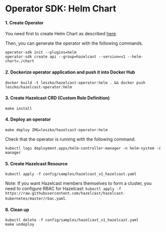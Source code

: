 # Operator SDK: Helm Chart

#### 1. Create Operator

You need first to create Helm Chart as described [here](chart/README.md).

Then, you can generate the operator with the following commands.

```
operator-sdk init --plugins=helm
operator-sdk create api --group=hazelcast --version=v1 --helm-chart=./chart
```

#### 2. Dockerize operator application and push it into Docker Hub

```
docker build -t leszko/hazelcast-operator:helm . && docker push leszko/hazelcast-operator:helm
```

#### 3. Create Hazelcast CRD (Custom Role Definition)

```
make install
```

#### 4. Deploy an operator

```
make deploy IMG=leszko/hazelcast-operator:helm
```

Check that the operator is running with the following command.

```
kubectl logs deployment.apps/helm-controller-manager -n helm-system -c manager
```

#### 5. Create Hazelcast Resource

```
kubectl apply -f config/samples/hazelcast_v1_hazelcast.yaml
```

Note: If you want Hazelcast members themselves to form a cluster, you need to configure RBAC for Hazelcast: `kubectl apply -f https://raw.githubusercontent.com/hazelcast/hazelcast-kubernetes/master/rbac.yaml`.

#### 6. Clean up

```
kubectl delete -f config/samples/hazelcast_v1_hazelcast.yaml
make undeploy
```
